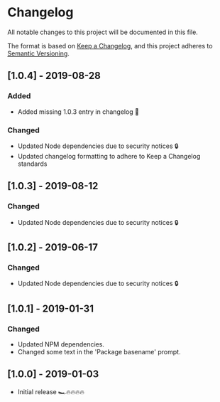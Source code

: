 # Changelog

All notable changes to this project will be documented in this file.

The format is based on [Keep a Changelog](https://keepachangelog.com/en/1.0.0/),
and this project adheres to [Semantic Versioning](https://semver.org/spec/v2.0.0.html).

## [1.0.4] - 2019-08-28

### Added

- Added missing 1.0.3 entry in changelog 🤡
  
### Changed

- Updated Node dependencies due to security notices 🔒
- Updated changelog formatting to adhere to Keep a Changelog standards

## [1.0.3] - 2019-08-12

### Changed

- Updated Node dependencies due to security notices 🔒

## [1.0.2] - 2019-06-17

### Changed

- Updated Node dependencies due to security notices 🔒

## [1.0.1] - 2019-01-31

### Changed

- Updated NPM dependencies.
- Changed some text in the 'Package basename' prompt.

## [1.0.0] - 2019-01-03

- Initial release 🏎🔥🔥🔥🔥
